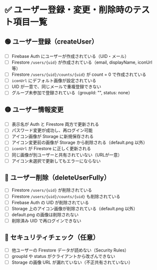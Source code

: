 # ✅ ユーザー登録・変更・削除時のテスト項目一覧

## 🟢 ユーザー登録（createUser）

- [ ] Firebase Auth にユーザーが作成されている（UID・メール）
- [ ] Firestore `/users/{uid}` が作成されている（email, displayName, iconUrl 等）
- [ ] Firestore `/users/{uid}/counts/{uid}` が count = 0 で作成されている
- [ ] `iconUrl` にデフォルト画像が設定されている
- [ ] UID が一意で、同じメールで重複登録できない
- [ ] グループ未参加で登録されている（groupId: "", status: none）

## 🟡 ユーザー情報変更

- [ ] 表示名が Auth と Firestore 両方で更新される
- [ ] パスワード変更が成功し、再ログイン可能
- [ ] アイコン画像が Storage に新規保存される
- [ ] アイコン変更前の画像が Storage から削除される（default.png 以外）
- [ ] `iconUrl` が Firestore に正しく更新される
- [ ] 同じ画像が別ユーザーと共有されていない（URLが一意）
- [ ] アイコン未選択で更新してもエラーにならない

## 🔴 ユーザー削除（deleteUserFully）

- [ ] Firestore `/users/{uid}` が削除されている
- [ ] Firestore `/users/{uid}/counts/{uid}` も削除されている
- [ ] Firebase Auth の UID が削除されている
- [ ] Storage 上のアイコン画像が削除されている（default.png 以外）
- [ ] default.png の画像は削除されない
- [ ] 削除済み UID で再ログインできない

## 🔐 セキュリティチェック（任意）

- [ ] 他ユーザーの Firestore データが読めない（Security Rules）
- [ ] groupId や status がクライアントから改ざんできない
- [ ] Storage の画像 URL が漏れていない（不正共有されていない）
